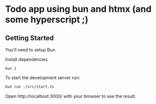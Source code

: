 # Todo app using bun and htmx (and some hyperscript ;) 

## Getting Started

You'll need to setup Bun. 

Install dependencies
```
bun i
```

To start the development server run:
```bash
bun run ./src/start.ts
```

Open http://localhost:3000/ with your browser to see the result.
